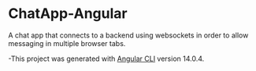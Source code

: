 # ChatApp-Angular

A chat app that connects to a backend using websockets in order to allow messaging in multiple browser tabs.

-This project was generated with [Angular CLI](https://github.com/angular/angular-cli) version 14.0.4.
